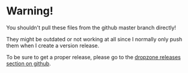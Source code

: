 # Warning!

You shouldn't pull these files from the github master branch directly!

They might be outdated or not working at all since I normally only push them when I create a version release.

To be sure to get a proper release, please go to the [dropzone releases section on github](https://github.com/enyo/dropzone/releases/latest).
